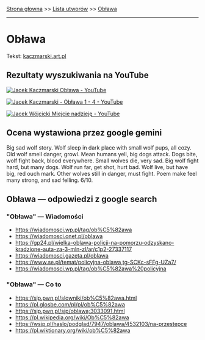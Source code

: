 [Strona głowna](../index.md) >> [Lista utworów](../list.md) >> [Obława](367.md)

---

# Obława

Tekst: [kaczmarski.art.pl](https://www.kaczmarski.art.pl/tworczosc/wiersze/oblawa/)

## Rezultaty wyszukiwania na YouTube

[![Jacek Kaczmarski Obława - YouTube](http://img.youtube.com/vi/v0NAXRuc7Jg/0.jpg)](https://www.youtube.com/watch?v=v0NAXRuc7Jg "Jacek Kaczmarski Obława - YouTube")

[![Jacek Kaczmarski - Obława 1 - 4 - YouTube](http://img.youtube.com/vi/bHXuEyq3EUw/0.jpg)](https://www.youtube.com/watch?v=bHXuEyq3EUw "Jacek Kaczmarski - Obława 1 - 4 - YouTube")

[![Jacek Wójcicki Miejcie nadzieję - YouTube](http://img.youtube.com/vi/3tOZvDO1iSk/0.jpg)](https://www.youtube.com/watch?v=3tOZvDO1iSk "Jacek Wójcicki Miejcie nadzieję - YouTube")

## Ocena wystawiona przez google gemini

Big sad wolf story. Wolf sleep in dark place with small wolf pups, all cozy. Old wolf smell danger, growl. Mean humans yell, big dogs attack. Dogs bite, wolf fight back, blood everywhere. Small wolves die, very sad. Big wolf fight hard, but many dogs. Wolf run far, get shot, hurt bad. Wolf live, but have big, red ouch mark. Other wolves still in danger, must fight. Poem make feel many strong, and sad felling. 6/10.


## Obława — odpowiedzi z google search

### "Obława" — Wiadomości

 - <https://wiadomosci.wp.pl/tag/ob%C5%82awa>
 - <https://wiadomosci.onet.pl/oblawa>
 - <https://gp24.pl/wielka-oblawa-policji-na-pomorzu-odzyskano-kradzione-auta-za-3-mln-zl/ar/c1p2-27337117>
 - <https://wiadomosci.gazeta.pl/oblawa>
 - <https://www.se.pl/temat/policyjna-oblawa,tg-SCKc-sFFg-UZa7/>
 - <https://wiadomosci.wp.pl/tag/ob%C5%82awa%20policyjna>

### "Obława" — Co to

 - <https://sjp.pwn.pl/slowniki/ob%C5%82awa.html>
 - <https://pl.glosbe.com/pl/pl/ob%C5%82awa>
 - <https://sjp.pwn.pl/sjp/oblawa;3033091.html>
 - <https://pl.wikipedia.org/wiki/Ob%C5%82awa>
 - <https://wsjp.pl/haslo/podglad/7947/oblawa/4532103/na-przestepce>
 - <https://pl.wiktionary.org/wiki/ob%C5%82awa>

